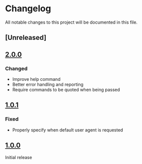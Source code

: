 # Changelog

All notable changes to this project will be documented in this file.

## [Unreleased]

## [2.0.0]

###

### Changed

- Improve help command
- Better error handling and reporting
- Require commands to be quoted when being passed

## [1.0.1]

### Fixed

- Properly specify when default user agent is requested

## [1.0.0]

Initial release

[1.0.0]: https://github.com/msfjarvis/healthchecks-rs
[1.0.1]: https://github.com/msfjarvis/healthchecks-rs
[2.0.0]: https://github.com/msfjarvis/healthchecks-rs/releases/tag/monitor-2.0.0
